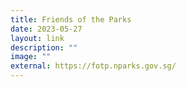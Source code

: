 ```yaml
---
title: Friends of the Parks
date: 2023-05-27
layout: link
description: ""
image: ""
external: https://fotp.nparks.gov.sg/
---
```


